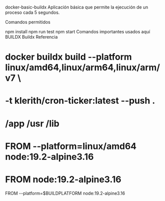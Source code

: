 docker-basic-buildx
Aplicación básica que permite la ejecución de un proceso cada 5 segundos.

Comandos permitidos

npm install
npm run test
npm start
Comandos importantes usados aquí
BUILDX
Buildx Referencia

# docker buildx build --platform linux/amd64,linux/arm64,linux/arm/v7 \
#    -t klerith/cron-ticker:latest --push .

# /app /usr /lib
# FROM --platform=linux/amd64 node:19.2-alpine3.16
# FROM node:19.2-alpine3.16
FROM --platform=$BUILDPLATFORM node:19.2-alpine3.16
